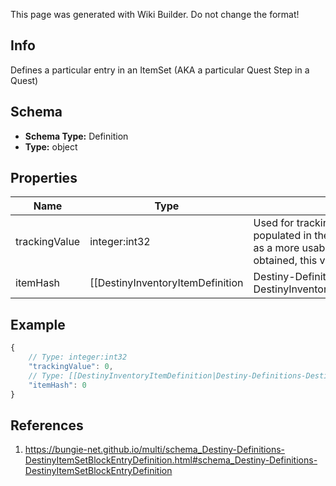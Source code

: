 <span class="wiki-builder">This page was generated with Wiki Builder. Do not change the format!</span>

## Info
Defines a particular entry in an ItemSet (AKA a particular Quest Step in a Quest)

## Schema
* **Schema Type:** Definition
* **Type:** object

## Properties
Name | Type | Description
---- | ---- | -----------
trackingValue | integer:int32 | Used for tracking which step a user reached.  These values will be populated in the user'sinternal state, which we expose externally as a more usable DestinyQuestStatus object.If this item has been obtained, this value will be set in trackingUnlockValueHash.
itemHash | [[DestinyInventoryItemDefinition|Destiny-Definitions-DestinyInventoryItemDefinition]]:ManifestDefinition:integer:uint32 | This is the hash identifier for a DestinyInventoryItemDefinition representing this quest step.

## Example
```javascript
{
    // Type: integer:int32
    "trackingValue": 0,
    // Type: [[DestinyInventoryItemDefinition|Destiny-Definitions-DestinyInventoryItemDefinition]]:ManifestDefinition:integer:uint32
    "itemHash": 0
}

```

## References
1. https://bungie-net.github.io/multi/schema_Destiny-Definitions-DestinyItemSetBlockEntryDefinition.html#schema_Destiny-Definitions-DestinyItemSetBlockEntryDefinition
